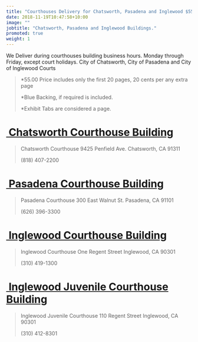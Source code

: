 ```yaml
---
title: "Courthouses Delivery for Chatsworth, Pasadena and Inglewood $55.00"
date: 2018-11-19T10:47:58+10:00
image: ""
jobtitle: "Chatsworth, Pasadena and Inglewood Buildings."
promoted: true
weight: 1
---
```


We Deliver during courthouses building business hours. Monday through Friday, except court holidays.
City of Chatsworth, City of Pasadena and City of Inglewood Courts

> *55.00 Price includes only the first 20 pages, 20 cents per any extra page
> 
> *Blue Backing, if required is included.
>
> *Exhibit Tabs are considered a page. 



# <a href="https://www.lacourt.org/courthouse/info/cha" target="_blank"><img src="" alt="" style="height: 0px !important;width: 0px !important;" > Chatsworth Courthouse Building </a>


>  Chatsworth Courthouse
>  9425 Penfield Ave.
>  Chatsworth, CA 91311
>
>  (818) 407-2200



# <a href="https://www.lacourt.org/courthouse/info/pas" target="_blank"><img src="" alt="" style="height: 0px !important;width: 0px !important;" > Pasadena Courthouse Building </a>


>  Pasadena Courthouse
>  300 East Walnut St.
>  Pasadena, CA 91101
>
>  (626) 396-3300



# <a href="https://www.lacourt.org/courthouse/info/ing" target="_blank"><img src="" alt="" style="height: 0px !important;width: 0px !important;" > Inglewood Courthouse Building </a>


>  Inglewood Courthouse
>  One Regent Street
>  Inglewood, CA 90301
>
>  (310) 419-1300


# <a href="https://www.lacourt.org/courthouse/info/igj" target="_blank"><img src="" alt="" style="height: 0px !important;width: 0px !important;" > Inglewood Juvenile Courthouse Building </a>


>  Inglewood Juvenile Courthouse
>  110 Regent Street
>  Inglewood, CA 90301
>
>  (310) 412-8301
